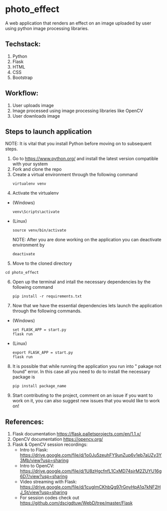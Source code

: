 # photo_effect
A web application that renders an effect on an image uploaded by user using python image processing libraries.

## Techstack:
1. Python 
2. Flask
3. HTML
4. CSS
5. Bootstrap

## Workflow:
1. User uploads image
2. Image processed using image processing libraries like OpenCV
3. User downloads image

## Steps to launch application
NOTE: It is vital that you install Python before moving on to subsequent steps.
1. Go to https://www.python.org/ and install the latest version compatible with your system
2. Fork and clone the repo
3. Create a virtual environment through the following command
    ```
    virtualenv venv
    ```
4. Activate the virtualenv
  * (Windows)
    ```
    venv\Scripts\activate
    ```
  * (Linux)
    ```
    source venv/bin/activate
    ```
    NOTE: After you are done working on the application you can deactivate environment by
    ```
    deactivate
    ```
5. Move to the cloned directory
  ```
  cd photo_effect
  ```
6. Open up the terminal and intall the necessary dependencies by the following command
    ```
    pip install -r requirements.txt
    ```
7. Now that we have the essential dependencies lets launch the application through the following commands.
  * (Windows)
    ```
    set FLASK_APP = start.py
    flask run
    ```
  * (Linux)
    ```
    export FLASK_APP = start.py
    flask run
    ```
8. It is possible that while running the application you run into " pakage not found" error. In this case all you need to do to install the necessary package is
    ```
    pip install package_name
    ```
9. Start contributing to the project, comment on an issue if you want to work on it, you can also suggest new issues that you would like to work on!

## References:
1. Flask documentation https://flask.palletsprojects.com/en/1.1.x/
2. OpenCV documentation https://opencv.org/
3. Flask & OpenCV session recordings:
    * Intro to Flask: https://drive.google.com/file/d/1o0Ju5zeuhFY9unZup6v1eb7aUZy3Y3Mb/view?usp=sharing
    * Intro to OpenCV: https://drive.google.com/file/d/1U8zHgcfnfL1CxMD74sjrM2ZUYU16g6D7/view?usp=sharing
    * Video streaming with Flask: https://drive.google.com/file/d/1cuglmCKhbQg97rGnyHpA1q7kNF2HJ_5t/view?usp=sharing
    * For session codes check out https://github.com/dscigdtuw/WebD/tree/master/Flask
